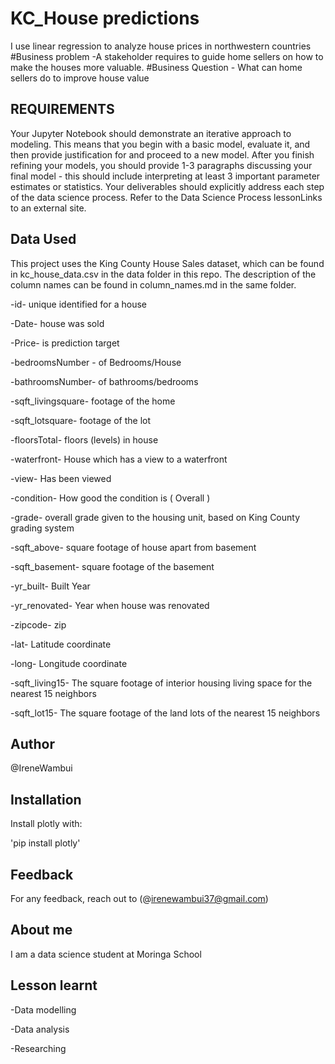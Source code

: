 # KC_House predictions

I use linear regression to analyze house prices in northwestern countries
#Business problem -A stakeholder requires to guide home sellers on how to make the houses more valuable.
#Business Question - What can home sellers do to improve house value

## REQUIREMENTS

Your Jupyter Notebook should demonstrate an iterative approach to modeling. This means that you begin with a basic model, evaluate it, and then provide justification for and proceed to a new model. After you finish refining your models, you should provide 1-3 paragraphs discussing your final model - this should include interpreting at least 3 important parameter estimates or statistics.
Your deliverables should explicitly address each step of the data science process. Refer to the Data Science Process lessonLinks to an external site.

## Data Used

This project uses the King County House Sales dataset, which can be found in kc_house_data.csv in the data folder in this repo. The description of the column names can be found in column_names.md in the same folder.

-id- unique identified for a house

-Date- house was sold

-Price- is prediction target

-bedroomsNumber - of Bedrooms/House

-bathroomsNumber- of bathrooms/bedrooms

-sqft_livingsquare- footage of the home

-sqft_lotsquare- footage of the lot

-floorsTotal- floors (levels) in house

-waterfront- House which has a view to a waterfront

-view- Has been viewed

-condition- How good the condition is ( Overall )

-grade- overall grade given to the housing unit, based on King County grading system

-sqft_above- square footage of house apart from basement

-sqft_basement- square footage of the basement

-yr_built- Built Year

-yr_renovated- Year when house was renovated

-zipcode- zip

-lat- Latitude coordinate

-long- Longitude coordinate

-sqft_living15- The square footage of interior housing living space for the nearest 15 neighbors

-sqft_lot15- The square footage of the land lots of the nearest 15 neighbors


## Author

@IreneWambui

## Installation

Install plotly with:

'pip install plotly'

## Feedback

For any feedback, reach out to (@irenewambui37@gmail.com)

## About me

I am a data science student at Moringa School

## Lesson learnt

-Data modelling

-Data analysis

-Researching
